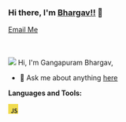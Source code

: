 ### Hi there, I'm [Bhargav!!](https://bhargavgb.social) 👋



<a href="mailto:gangapurambhargav1@gmail.com">Email Me</a><br><br>

<br />![](https://komarev.com/ghpvc/?username=gangapurambhargav)
Hi, I'm Gangapuram Bhargav, 
- 💬 Ask me about anything [here](https://github.com/gangapurambhargav/Stats/issues)

**Languages and Tools:**  

<code><img height="20" src="https://raw.githubusercontent.com/github/explore/80688e429a7d4ef2fca1e82350fe8e3517d3494d/topics/javascript/javascript.png"></code>
